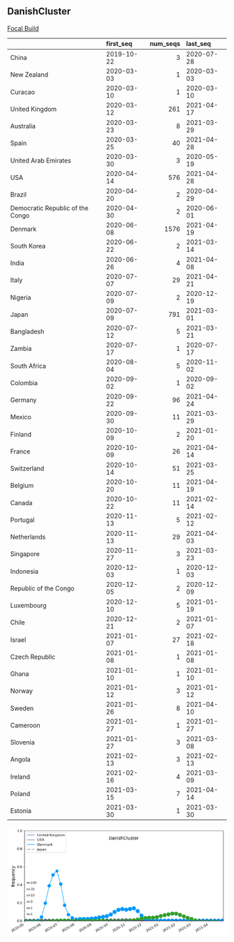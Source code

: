 

## DanishCluster
[Focal Build](https://nextstrain.org/groups/neherlab/ncov/DanishCluster?f_country=Denmark)

|                                  | first_seq   |   num_seqs | last_seq   |
|:---------------------------------|:------------|-----------:|:-----------|
| China                            | 2019-10-22  |          3 | 2020-07-28 |
| New Zealand                      | 2020-03-03  |          1 | 2020-03-03 |
| Curacao                          | 2020-03-10  |          1 | 2020-03-10 |
| United Kingdom                   | 2020-03-12  |        261 | 2021-04-17 |
| Australia                        | 2020-03-23  |          8 | 2021-03-29 |
| Spain                            | 2020-03-25  |         40 | 2021-04-28 |
| United Arab Emirates             | 2020-03-30  |          3 | 2020-05-19 |
| USA                              | 2020-04-14  |        576 | 2021-04-28 |
| Brazil                           | 2020-04-20  |          2 | 2020-04-29 |
| Democratic Republic of the Congo | 2020-04-30  |          2 | 2020-06-01 |
| Denmark                          | 2020-06-08  |       1576 | 2021-04-19 |
| South Korea                      | 2020-06-22  |          2 | 2021-03-14 |
| India                            | 2020-06-26  |          4 | 2021-04-08 |
| Italy                            | 2020-07-07  |         29 | 2021-04-21 |
| Nigeria                          | 2020-07-09  |          2 | 2020-12-19 |
| Japan                            | 2020-07-09  |        791 | 2021-03-01 |
| Bangladesh                       | 2020-07-12  |          5 | 2021-03-21 |
| Zambia                           | 2020-07-17  |          1 | 2020-07-17 |
| South Africa                     | 2020-08-04  |          5 | 2020-11-02 |
| Colombia                         | 2020-09-02  |          1 | 2020-09-02 |
| Germany                          | 2020-09-22  |         96 | 2021-04-24 |
| Mexico                           | 2020-09-30  |         11 | 2021-03-29 |
| Finland                          | 2020-10-09  |          2 | 2021-01-20 |
| France                           | 2020-10-09  |         26 | 2021-04-14 |
| Switzerland                      | 2020-10-14  |         51 | 2021-03-25 |
| Belgium                          | 2020-10-20  |         11 | 2021-04-19 |
| Canada                           | 2020-10-22  |         11 | 2021-02-14 |
| Portugal                         | 2020-11-13  |          5 | 2021-02-12 |
| Netherlands                      | 2020-11-13  |         29 | 2021-04-03 |
| Singapore                        | 2020-11-27  |          3 | 2021-03-23 |
| Indonesia                        | 2020-12-03  |          1 | 2020-12-03 |
| Republic of the Congo            | 2020-12-05  |          2 | 2020-12-09 |
| Luxembourg                       | 2020-12-10  |          5 | 2021-01-19 |
| Chile                            | 2020-12-21  |          2 | 2021-01-07 |
| Israel                           | 2021-01-07  |         27 | 2021-02-18 |
| Czech Republic                   | 2021-01-08  |          1 | 2021-01-08 |
| Ghana                            | 2021-01-10  |          1 | 2021-01-10 |
| Norway                           | 2021-01-12  |          3 | 2021-01-12 |
| Sweden                           | 2021-01-26  |          8 | 2021-04-10 |
| Cameroon                         | 2021-01-27  |          1 | 2021-01-27 |
| Slovenia                         | 2021-01-27  |          3 | 2021-03-08 |
| Angola                           | 2021-02-13  |          3 | 2021-02-13 |
| Ireland                          | 2021-02-16  |          4 | 2021-03-09 |
| Poland                           | 2021-03-15  |          7 | 2021-04-14 |
| Estonia                          | 2021-03-30  |          1 | 2021-03-30 |

![Overall trends DanishCluster](/overall_trends_figures/overall_trends_DanishCluster.png)